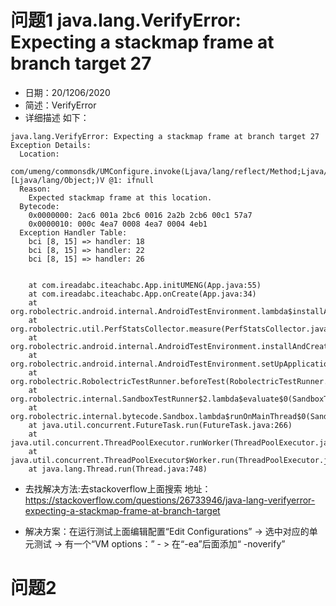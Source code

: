 # 问题1 java.lang.VerifyError: Expecting a stackmap frame at branch target 27
- 日期：20/1206/2020
- 简述：VerifyError
- 详细描述 如下：

```
java.lang.VerifyError: Expecting a stackmap frame at branch target 27
Exception Details:
  Location:
    com/umeng/commonsdk/UMConfigure.invoke(Ljava/lang/reflect/Method;Ljava/lang/Object;[Ljava/lang/Object;)V @1: ifnull
  Reason:
    Expected stackmap frame at this location.
  Bytecode:
    0x0000000: 2ac6 001a 2bc6 0016 2a2b 2cb6 00c1 57a7
    0x0000010: 000c 4ea7 0008 4ea7 0004 4eb1          
  Exception Handler Table:
    bci [8, 15] => handler: 18
    bci [8, 15] => handler: 22
    bci [8, 15] => handler: 26


	at com.ireadabc.iteachabc.App.initUMENG(App.java:55)
	at com.ireadabc.iteachabc.App.onCreate(App.java:34)
	at org.robolectric.android.internal.AndroidTestEnvironment.lambda$installAndCreateApplication$0(AndroidTestEnvironment.java:276)
	at org.robolectric.util.PerfStatsCollector.measure(PerfStatsCollector.java:75)
	at org.robolectric.android.internal.AndroidTestEnvironment.installAndCreateApplication(AndroidTestEnvironment.java:276)
	at org.robolectric.android.internal.AndroidTestEnvironment.setUpApplicationState(AndroidTestEnvironment.java:169)
	at org.robolectric.RobolectricTestRunner.beforeTest(RobolectricTestRunner.java:301)
	at org.robolectric.internal.SandboxTestRunner$2.lambda$evaluate$0(SandboxTestRunner.java:243)
	at org.robolectric.internal.bytecode.Sandbox.lambda$runOnMainThread$0(Sandbox.java:89)
	at java.util.concurrent.FutureTask.run(FutureTask.java:266)
	at java.util.concurrent.ThreadPoolExecutor.runWorker(ThreadPoolExecutor.java:1149)
	at java.util.concurrent.ThreadPoolExecutor$Worker.run(ThreadPoolExecutor.java:624)
	at java.lang.Thread.run(Thread.java:748)

```
- 去找解决方法:去stackoverflow上面搜索
地址：https://stackoverflow.com/questions/26733946/java-lang-verifyerror-expecting-a-stackmap-frame-at-branch-target

- 解决方案：在运行测试上面编辑配置“Edit Configurations” -> 选中对应的单元测试 -> 有一个“VM options：” -	> 在“-ea”后面添加“ -noverify”

# 问题2


